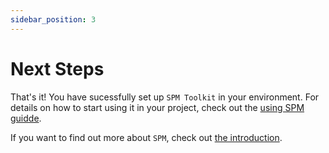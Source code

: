 ```yaml
---
sidebar_position: 3
---
```


# Next Steps

That's it! You have sucessfully set up `SPM Toolkit` in your environment. For details on how to start using it in your project, check out the [using SPM guidde](../spm-docs/using.md).

If you want to find out more about `SPM`, check out [the introduction](../spm-docs/intro.md).